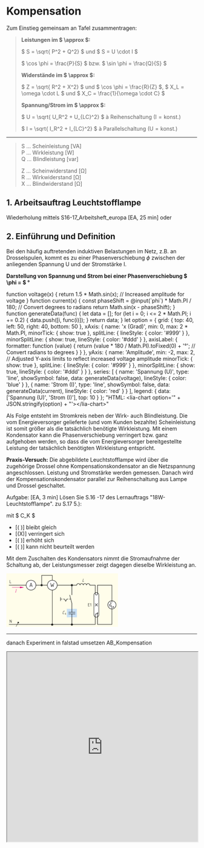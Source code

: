 <!--

language: de

-->

# Kompensation

Zum Einstieg gemeinsam an Tafel zusammentragen:

> __Leistungen im $ \approx $:__
>
> $ S = \sqrt{ P^2 + Q^2} $ und $ S = U \cdot I $
>
> $ \cos \phi = \frac{P}{S} $ bzw. $ \sin \phi = \frac{Q}{S} $
>
> __Widerstände im $ \approx $:__
>
> $ Z = \sqrt{ R^2 + X^2} $ und $ \cos \phi = \frac{R}{Z} $, $ X_L = \omega \cdot L $ und $ X_C = \frac{1}{\omega \cdot C} $
>
> __Spannung/Strom im $ \approx $:__
>
> $ U = \sqrt{ U_R^2 + U_{LC}^2} $ à Reihenschaltung $( \text{I} = \text{konst.} )$
>
> $ I = \sqrt{ I_R^2 + I_{LC}^2} $ à Parallelschaltung $( \text{U} = \text{konst.} )$

---

> S ... Scheinleistung [VA] \
> P ... Wirkleistung [W] \
> Q ... Blindleistung [var]
>
> Z ... Scheinwiderstand [Ω] \
> R ... Wirkwiderstand [Ω] \
> X ... Blindwiderstand [Ω]

## 1. Arbeitsauftrag Leuchtstofflampe

Wiederholung mittels S16-17_Arbeitsheft_europa [EA, 25 min] oder


## 2. Einführung und Definition

Bei den häufig auftretenden induktiven Belastungen im Netz, z.B. an Drosselspulen, kommt es zu einer Phasenverschiebung $\phi$ zwischen der anliegenden Spannung $\text{U}$ und der Stromstärke $\text{I}$.


__Darstellung von Spannung und Strom bei einer Phasenverschiebung $ \phi = $ <script modify="false" input="range" step="5" min="0" max="180" value="30" output="phi">@input</script>°__


<script run-once style="display: inline-block; width: 100%">
function voltage(x) {
  return 1.5 * Math.sin(x); // Increased amplitude for voltage
}

function current(x) {
  const phaseShift = @input(`phi`) * Math.PI / 180; // Convert degrees to radians
  return Math.sin(x - phaseShift);
}

function generateData(func) {
  let data = [];
  for (let i = 0; i <= 2 * Math.PI; i += 0.2) {
    data.push([i, func(i)]);
  }
  return data;
}

let option = {
  grid: { top: 40, left: 50, right: 40, bottom: 50 },
  xAxis: {
    name: 'x (Grad)',
    min: 0, max: 2 * Math.PI,
    minorTick: { show: true },
    splitLine: { lineStyle: { color: '#999' } },
    minorSplitLine: { show: true, lineStyle: { color: '#ddd' } },
    axisLabel: {
      formatter: function (value) {
        return (value * 180 / Math.PI).toFixed(0) + '°'; // Convert radians to degrees
      }
    }
  },
  yAxis: {
    name: 'Amplitude',
    min: -2, max: 2, // Adjusted Y-axis limits to reflect increased voltage amplitude
    minorTick: { show: true },
    splitLine: { lineStyle: { color: '#999' } },
    minorSplitLine: { show: true, lineStyle: { color: '#ddd' } }
  },
  series: [
    {
      name: 'Spannung (U)',
      type: 'line',
      showSymbol: false,
      data: generateData(voltage),
      lineStyle: { color: 'blue' }
    },
    {
      name: 'Strom (I)',
      type: 'line',
      showSymbol: false,
      data: generateData(current),
      lineStyle: { color: 'red' }
    }
  ],
  legend: {
    data: ['Spannung (U)', 'Strom (I)'],
    top: 10
  }
};

"HTML: <lia-chart option='" + JSON.stringify(option) + "'></lia-chart>"
</script>


Als Folge entsteht im Stromkreis neben der Wirk- auch Blindleistung.
Die vom Energieversorger gelieferte (und vom Kunden bezahlte) Scheinleistung ist somit größer als die tatsächlich benötigte Wirkleistung.
Mit einem Kondensator kann die Phasenverschiebung verringert bzw. ganz aufgehoben werden, so dass die vom Energieversorger bereitgestellte Leistung der tatsächlich benötigten Wirkleistung entspricht.

__Praxis-Versuch:__
Die abgebildete Leuchtstofflampe wird über die zugehörige Drossel ohne Kompensationskondensator an die Netzspannung angeschlossen.
Leistung und Stromstärke werden gemessen. Danach wird der Kompensationskondensator parallel zur Reihenschaltung aus Lampe und Drossel geschaltet.

Aufgabe: [EA, 3 min]
Lösen Sie S.16 -17 des Lernauftrags "18W-Leuchtstofflampe".  zu S.17 5.):

mit $ C_K $

- [( )] bleibt gleich
- [(X)] verringert sich
- [( )] erhöht sich
- [( )] kann nicht beurteilt werden

Mit dem Zuschalten des Kondensators nimmt die Stromaufnahme der Schaltung ab, der Leistungsmesser zeigt dagegen dieselbe Wirkleistung an.

![Schaltung](pic/Schaltung.png)

---

danach Experiment in falstad umsetzen
AB_Kompensation

<iframe src="https://www.falstad.com/circuit/circuitjs.html" width="100%" height="500" allowfullscreen="allowfullscreen"></iframe>

